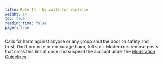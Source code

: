 ```yaml
---
title: Rule 14 - No calls for violence
weight: 14
toc: true
reading_time: false
pager: true
---
```


Calls for harm against anyone or any group shut the door on safety and trust. Don’t promote or encourage harm, full stop. Moderators remove posts that cross this line at once and suspend the account under the [Moderation Guidelines](/docs/policies/moderation-guidelines/).
